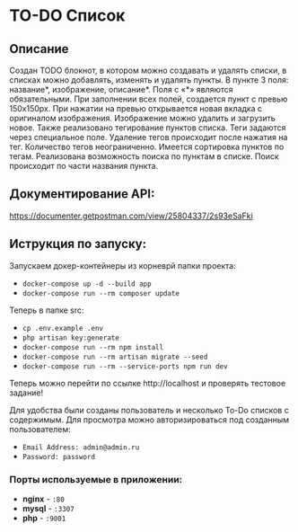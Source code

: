 # TO-DO Список

## Описание

Создан TODO блокнот, в котором можно создавать и удалять списки, в списках можно добавлять, изменять и удалять пункты. В пункте 3 поля: название*, изображение, описание*. Поля с «*» являются обязательными.
При заполнении всех полей, создается пункт с превью 150х150px. При нажатии на превью открывается новая вкладка с оригиналом изображения. Изображение можно удалить и загрузить новое.
Также реализовано тегирование пунктов списка. Теги задаются через специальное поле. Удаление тегов происходит после нажатия на тег. Количество тегов неограниченно.
Имеется сортировка пунктов по тегам. Реализована возможность поиска по пунктам в списке. Поиск происходит по части названия пункта.

## Документирование API:

https://documenter.getpostman.com/view/25804337/2s93eSaFki

## Иструкция по запуску:

Запускаем докер-контейнеры из корневрй папки проекта:
- `docker-compose up -d --build app`
- `docker-compose run --rm composer update`

Теперь в папке src:
- `cp .env.example .env`
- `php artisan key:generate`
- `docker-compose run --rm npm install`
- `docker-compose run --rm artisan migrate --seed`
- `docker-compose run --rm --service-ports npm run dev`

Теперь можно перейти по ссылке http://localhost и проверять тестовое задание!

Для удобства были созданы пользователь и несколько To-Do списков с содержимым. Для просмотра можно авторизироваться под созданным пользователем:
- `Email Address: admin@admin.ru`
- `Password: password`


### Порты используемые в приложении:
- **nginx** - `:80`
- **mysql** - `:3307`
- **php** - `:9001`

